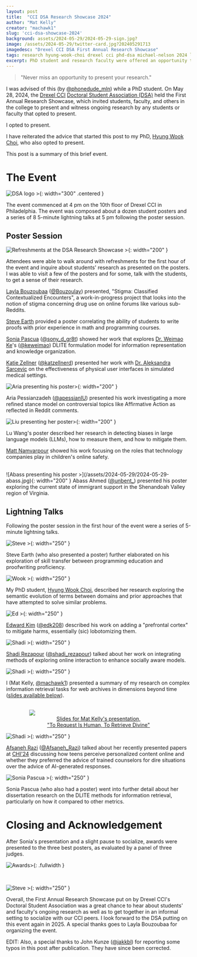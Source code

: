 ```yaml
---
layout: post
title:  "CCI DSA Research Showcase 2024"
author: "Mat Kelly"
creator: "machawk1"
slug: 'cci-dsa-showcase-2024'
background: assets/2024-05-29/2024-05-29-sign.jpg?
image: /assets/2024-05-29/twitter-card.jpg?202405291713
imagedesc: "Drexel CCI DSA First Annual Research Showcase"
tags: research hyung-wook-choi drexel cci phd-dsa michael-nelson 2024 layla-bouzoubaa steve-earth sonia-pascua katie-zellner aria-pessianzadeh lu-wang abass-ahmed edward-kim shadi-rezapour afsaneh-razi weimao-ke aleksandra-sarcevic
excerpt: PhD student and research faculty were offered an opportunity to present their research at the CCI First Annual Research Showcase
---
```


<blockquote>
"Never miss an opportunity to present your research."
</blockquote>

I was advised of this (by <a href="https://x.com/phonedude_mln">@phonedude_mln</a>) while a PhD student. On May 28, 2024, the <a href="https://drexel.edu/cci/">Drexel CCI</a> <a href="https://drexel.edu/cci/current-students/doctoral-students/cci-doctoral-student-association/">Doctoral Student Association (DSA)</a> held the First Annual Research Showcase, which invited students, faculty, and others in the college to present and witness ongoing research by any students or faculty that opted to present.

I opted to present.

I have reiterated the advice that started this post to my PhD, <a href="https://choihywook.github.io/">Hyung Wook Choi</a>, who also opted to present.

This post is a summary of this brief event.

# The Event

![DSA logo >](/assets/2024-05-29/dsa-logo.png){: width="300" .centered }

The event commenced at 4 pm on the 10th floor of Drexel CCI in Philadelphia. The event was composed about a dozen student posters and a series of 8 5-minute lightning talks at 5 pm following the poster session.

## Poster Session 

![Refreshments at the DSA Research Showcase >](/assets/2024-05-29/2024-05-29-food.jpg){: width="200" }

Attendees were able to walk around with refreshments for the first hour of the event and inquire about students' research as presented on the posters. I was able to visit a few of the posters and for some, talk with the students, to get a sense of their research.

<span class="person"><a href="https://www.laylab.me/">Layla Bouzoubaa</a></span> (<a href="https://x.com/Bouzoulay">@Bouzoulay</a>) presented, "Stigma: Classified Contextualized Encounters", a work-in-progress project that looks into the notion of stigma concerning drug use on online forums like various sub-Reddits.

<!--Kshitij Kayastha-->

<!--Manil Shrestha-->

<span class="person"><a href="https://www.linkedin.com/in/steve-earth-70988683/">Steve Earth</a></span> provided a poster correlating the ability of students to write proofs with prior experience in math and programming courses.

<span class="person"><a href="https://smpascua.com/">Sonia Pascua</a></span> (<a href="https://x.com/sony_d_gr8t">@sony_d_gr8t</a>) showed her work that explores <a href="https://lincs.cci.drexel.edu/weimao/">Dr. Weimao Ke</a>'s (<a href="https://x.com/keweimao">@keweimao</a>) DLITE formulation model for information representation and knowledge organization.

<span class="person"><a href="https://www.katiezellner.com/">Katie Zellner</a></span> (<a href="https://x.com/katzellnerd">@katzellnerd</a>) presented her work with <a href="https://cci.drexel.edu/faculty/asarcevic/">Dr. Aleksandra Sarcevic</a> on the effectiveness of physical user interfaces in simulated medical settings.

![Aria presenting his poster>](/assets/2024-05-29/2024-05-29-aria.jpg){: width="200" }

<span class="person">Aria Pessianzadeh</span> (<a href="https://x.com/apessianIU">@apessianIU</a>) presented his work investigating a more refined stance model on controversial topics like Affirmative Action as reflected in Reddit comments.

![Liu presenting her poster>](/assets/2024-05-29/2024-05-29-liu.jpg){: width="200" }

<span class="person">Lu Wang</span>'s poster described her research in detecting biases in large language models (LLMs), how to measure them, and how to mitigate them.

<span class="person"><a href="https://halflingwizard.github.io/">Matt Namvarpour</a></span> showed his work focusing on the roles that technology companies play in children's online safety.

<!--David Breen-->
<br style="clear: both;" />
![Abass presenting his poster >](/assets/2024-05-29/2024-05-29-abass.jpg){: width="200" }
<span class="person">Abass Ahmed</span> (<a href="https://x.com/unbent_">@unbent_</a>) presented his poster exploring the current state of immigrant support in the Shenandoah Valley region of Virginia.

<br >

## Lightning Talks

Following the poster session in the first hour of the event were a series of 5-minute lightning talks.

![Steve >](/assets/2024-05-29/2024-05-29-steve.jpg){: width="250" }

<span class="person">Steve Earth</span> (who also presented a poster) further elaborated on his exploration of skill transfer between programming education and proofwriting proficiency.

![Wook >](/assets/2024-05-29/2024-05-29-wook.jpg){: width="250" }

My PhD student, <span class="person"><a href="https://choihywook.github.io/about/">Hyung Wook Choi</a></span>, described her research exploring the semantic evolution of terms between domains and prior approaches that have attempted to solve similar problems.

![Ed >](/assets/2024-05-29/2024-05-29-ed.jpg){: width="250" }

<span class="person"><a href="https://edwardkim.net/">Edward Kim</a></span> (<a href="https://x.com/edk208">@edk208</a>) described his work on adding a "prefrontal cortex" to mitigate harms, essentially (sic) lobotomizing them.

![Shadi >](/assets/2024-05-29/2024-05-29-shadi.jpg){: width="250" }

<span class="person"><a href="https://www.shadirezapour.com/">Shadi Rezapour</a></span> (<a href="https://x.com/shadi_rezapour">@shadi_rezapour</a>) talked about her work on integrating methods of exploring online interaction to enhance socially aware models.

![Shadi >](/assets/2024-05-29/2024-05-29-mat.jpg){: width="250" }

I (<span class="person">Mat Kelly</span>, <a href="https://x.com/machawk1">@machawk1</a>) presented a summary of my research on complex information retrieval tasks for web archives in dimensions beyond time (<a href="/assets/2024-05-29/slides.pdf#toolbar=0&navpanes=0&scrollbar=0">slides available below</a>).

<br style="clear: both;" />
<figure style="margin: auto; text-align: center; display: flex; justify-content: center;" class="hoverfig">
<a href="https://matkelly.com/dsa2024" target="_blank" style="display: block; width: 75%;"><img src="/assets/2024-05-29/first-slide.png" class="fullwidth" style="margin: auto; display: block;" /><figcaption style="margin-top: 0;">Slides for Mat Kelly's presentation,<br />"To Request Is Human, To Retrieve Divine"</figcaption></a>

</figure>

<!--<iframe src="/assets/2024-05-29/slides.pdf#toolbar=0&navpanes=0&scrollbar=0" style="width: 100%; border: 0; height: 500px;" />-->

![Shadi >](/assets/2024-05-29/2024-05-29-afsaneh.jpg){: width="250" }

<span class="person"><a href="https://www.afsanehrazi.com/">Afsaneh Razi</a></span> (<a href="https://x.com/Afsaneh_Razi">@Afsaneh_Razi</a>) talked about her recently presented papers at <a href="https://chi2024.acm.org/">CHI'24</a> discussing how teens perceive personalized content online and whether they preferred the advice of trained counselors for dire situations over the advice of AI-generated responses.

![Sonia Pascua >](/assets/2024-05-29/2024-05-29-sonia.jpg){: width="250" }

<span class="person">Sonia Pascua</span> (who also had a poster) went into further detail about her dissertation research on the DLITE methods for information retrieval, particularly on how it compared to other metrics.

# Closing and Acknowledgement

After Sonia's presentation and a slight pause to socialize, awards were presented to the three best posters, as evaluated by a panel of three judges.

![Awards>](/assets/2024-05-29/2024-05-29-awards.jpg){: .fullwidth }

<br style="clear: both;" />

![Steve >](/assets/2024-05-29/2024-05-29-layla.jpg){: width="250" }

Overall, the First Annual Research Showcase put on by Drexel CCI's Doctoral Student Association was a great chance to hear about students' and faculty's ongoing research as well as to get together in an informal setting to socialize with our CCI peers. I look forward to the DSA putting on this event again in 2025. A special thanks goes to Layla Bouzoubaa for organizing the event.

EDIT: Also, a special thanks to <span class="person">John Kunze</span> (<a href="https://x.com/jakkbl">@jakkbl</a>) for reporting some typos in this post after publication. They have since been corrected.